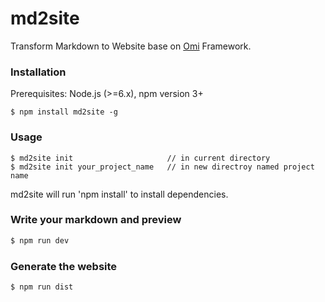 # md2site

Transform Markdown to Website base on [Omi](https://github.com/AlloyTeam/omi) Framework.

### Installation
Prerequisites: Node.js (>=6.x), npm version 3+

```
$ npm install md2site -g
```

### Usage

```
$ md2site init                     // in current directory
$ md2site init your_project_name   // in new directroy named project name
```

md2site will run 'npm install' to install dependencies.

### Write your markdown and preview

``` js
$ npm run dev
```

### Generate the website

``` js
$ npm run dist
```

